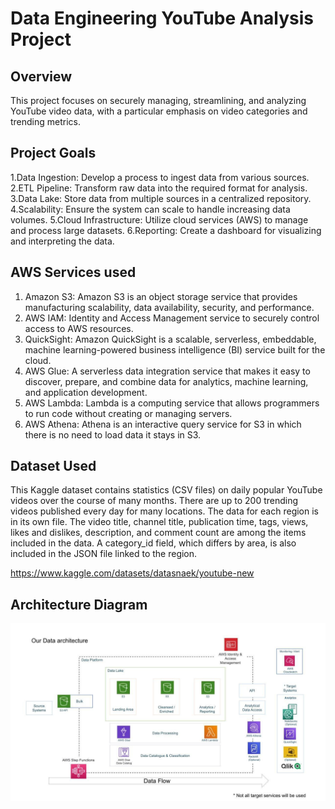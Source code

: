 # Data Engineering YouTube Analysis Project

## Overview

This project focuses on securely managing, streamlining, and analyzing YouTube video data, with a particular emphasis on video categories and trending metrics.

## Project Goals
1.Data Ingestion: Develop a process to ingest data from various sources.
2.ETL Pipeline: Transform raw data into the required format for analysis.
3.Data Lake: Store data from multiple sources in a centralized repository.
4.Scalability: Ensure the system can scale to handle increasing data volumes.
5.Cloud Infrastructure: Utilize cloud services (AWS) to manage and process large datasets.
6.Reporting: Create a dashboard for visualizing and interpreting the data.

## AWS Services used
1. Amazon S3: Amazon S3 is an object storage service that provides manufacturing scalability, data availability, security, and performance.
2. AWS IAM: Identity and Access Management service to securely control access to AWS resources.
3. QuickSight: Amazon QuickSight is a scalable, serverless, embeddable, machine learning-powered business intelligence (BI) service built for the cloud.
4. AWS Glue: A serverless data integration service that makes it easy to discover, prepare, and combine data for analytics, machine learning, and application development.
5. AWS Lambda: Lambda is a computing service that allows programmers to run code without creating or managing servers.
6. AWS Athena: Athena is an interactive query service for S3 in which there is no need to load data it stays in S3.

## Dataset Used
This Kaggle dataset contains statistics (CSV files) on daily popular YouTube videos over the course of many months. There are up to 200 trending videos published every day for many locations. The data for each region is in its own file. The video title, channel title, publication time, tags, views, likes and dislikes, description, and comment count are among the items included in the data. A category_id field, which differs by area, is also included in the JSON file linked to the region.

https://www.kaggle.com/datasets/datasnaek/youtube-new

## Architecture Diagram
<img src="architecture.jpeg">


